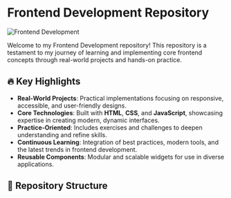 # Frontend Development Repository

![Frontend Development](https://codedamn.com/assets/images/learnpaths/og/frontend.png)

Welcome to my Frontend Development repository! This repository is a testament to my journey of learning and implementing core frontend concepts through real-world projects and hands-on practice.

## 🔥 Key Highlights

- **Real-World Projects**: Practical implementations focusing on responsive, accessible, and user-friendly designs.
- **Core Technologies**: Built with **HTML**, **CSS**, and **JavaScript**, showcasing expertise in creating modern, dynamic interfaces.
- **Practice-Oriented**: Includes exercises and challenges to deepen understanding and refine skills.
- **Continuous Learning**: Integration of best practices, modern tools, and the latest trends in frontend development.
- **Reusable Components**: Modular and scalable widgets for use in diverse applications.

## 📂 Repository Structure

